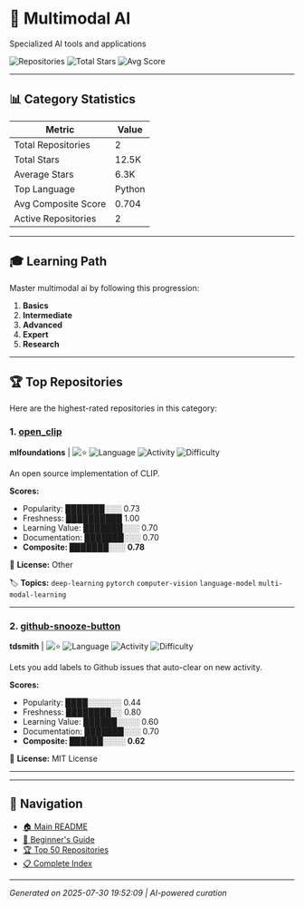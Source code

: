 # 🔧 Multimodal AI

Specialized AI tools and applications

![Repositories](https://img.shields.io/badge/Repositories-2-blue) ![Total Stars](https://img.shields.io/badge/Total%20Stars-12.5K-yellow) ![Avg Score](https://img.shields.io/badge/Avg%20Score-0.70-green)

---

## 📊 Category Statistics

| Metric | Value |
|--------|--------|
| Total Repositories | 2 |
| Total Stars | 12.5K |
| Average Stars | 6.3K |
| Top Language | Python |
| Avg Composite Score | 0.704 |
| Active Repositories | 2 |

---

## 🎓 Learning Path

Master multimodal ai by following this progression:

1. **Basics**
2. **Intermediate**
3. **Advanced**
4. **Expert**
5. **Research**

---

## 🏆 Top Repositories

Here are the highest-rated repositories in this category:

### 1. [open_clip](https://github.com/mlfoundations/open_clip) 

**mlfoundations** | ![⭐](https://img.shields.io/badge/%E2%AD%90-12.3K-yellow) ![Language](https://img.shields.io/badge/Language-Python-blue) ![Activity](https://img.shields.io/badge/Activity-Very%20Active-brightgreen) ![Difficulty](https://img.shields.io/badge/Difficulty-Intermediate-yellow)

An open source implementation of CLIP.

**Scores:**
- Popularity: ███████░░░ 0.73
- Freshness: ██████████ 1.00
- Learning Value: ███████░░░ 0.70
- Documentation: ███████░░░ 0.70
- **Composite: ███████░░░ 0.78**

📄 **License:** Other

🏷️ **Topics:** `deep-learning` `pytorch` `computer-vision` `language-model` `multi-modal-learning`

---

### 2. [github-snooze-button](https://github.com/tdsmith/github-snooze-button) 

**tdsmith** | ![⭐](https://img.shields.io/badge/%E2%AD%90-241-yellow) ![Language](https://img.shields.io/badge/Language-Python-blue) ![Activity](https://img.shields.io/badge/Activity-Active-green) ![Difficulty](https://img.shields.io/badge/Difficulty-Advanced-red)

Lets you add labels to Github issues that auto-clear on new activity.

**Scores:**
- Popularity: ████░░░░░░ 0.44
- Freshness: ████████░░ 0.80
- Learning Value: ██████░░░░ 0.60
- Documentation: ███████░░░ 0.70
- **Composite: ██████░░░░ 0.62**

📄 **License:** MIT License

---


---

## 🧭 Navigation

- [🏠 Main README](../README.md)
- [🔰 Beginner's Guide](../BEGINNER_GUIDE.md) 
- [🏆 Top 50 Repositories](../TOP_REPOSITORIES.md)
- [📋 Complete Index](../INDEX.md)

---

*Generated on 2025-07-30 19:52:09 | AI-powered curation*
